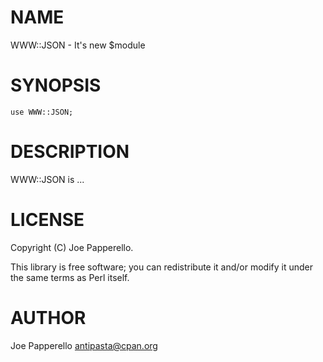 # NAME

WWW::JSON - It's new $module

# SYNOPSIS

    use WWW::JSON;

# DESCRIPTION

WWW::JSON is ...

# LICENSE

Copyright (C) Joe Papperello.

This library is free software; you can redistribute it and/or modify
it under the same terms as Perl itself.

# AUTHOR

Joe Papperello <antipasta@cpan.org>
